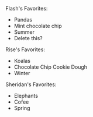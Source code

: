Flash's Favorites:
- Pandas
- Mint chocolate chip
- Summer
- Delete this?

Rise's Favorites:
- Koalas
- Chocolate Chip Cookie Dough
- Winter

Sheridan's Favorites:
- Elephants
- Cofee
- Spring